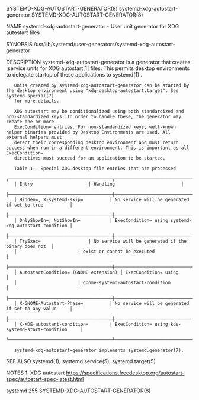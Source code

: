 SYSTEMD-XDG-AUTOSTART-GENERATOR(8)				systemd-xdg-autostart-generator				    SYSTEMD-XDG-AUTOSTART-GENERATOR(8)

NAME
       systemd-xdg-autostart-generator - User unit generator for XDG autostart files

SYNOPSIS
       /usr/lib/systemd/user-generators/systemd-xdg-autostart-generator

DESCRIPTION
       systemd-xdg-autostart-generator is a generator that creates .service units for XDG autostart[1] files. This permits desktop environments to delegate
       startup of these applications to systemd(1) .

       Units created by systemd-xdg-autostart-generator can be started by the desktop environment using "xdg-desktop-autostart.target". See systemd.special(7)
       for more details.

       XDG autostart may be conditionalized using both standardized and non-standardized keys. In order to handle these, the generator may create one or more
       ExecCondition= entries. For non-standardized keys, well-known helper binaries provided by Desktop Environments are used. All external helpers must
       detect their corresponding desktop environment and must return success when run in a different environment. This is important as all ExecCondition=
       directives must succeed for an application to be started.

       Table 1.	 Special XDG desktop file entries that are processed
       ┌───────────────────────────────────────┬──────────────────────────────────────────────────────┐
       │ Entry				       │ Handling					      │
       ├───────────────────────────────────────┼──────────────────────────────────────────────────────┤
       │ Hidden=, X-systemd-skip=	       │ No service will be generated if set to true	      │
       ├───────────────────────────────────────┼──────────────────────────────────────────────────────┤
       │ OnlyShowIn=, NotShowIn=	       │ ExecCondition= using systemd-xdg-autostart-condition │
       ├───────────────────────────────────────┼──────────────────────────────────────────────────────┤
       │ TryExec=			       │ No service will be generated if the binary does not  │
       │				       │ exist or cannot be executed			      │
       ├───────────────────────────────────────┼──────────────────────────────────────────────────────┤
       │ AutostartCondition= (GNOME extension) │ ExecCondition= using				      │
       │				       │ gnome-systemd-autostart-condition		      │
       ├───────────────────────────────────────┼──────────────────────────────────────────────────────┤
       │ X-GNOME-Autostart-Phase=	       │ No service will be generated if set to any value     │
       ├───────────────────────────────────────┼──────────────────────────────────────────────────────┤
       │ X-KDE-autostart-condition=	       │ ExecCondition= using kde-systemd-start-condition     │
       └───────────────────────────────────────┴──────────────────────────────────────────────────────┘

       systemd-xdg-autostart-generator implements systemd.generator(7).

SEE ALSO
       systemd(1), systemd.service(5), systemd.target(5)

NOTES
	1. XDG autostart
	   https://specifications.freedesktop.org/autostart-spec/autostart-spec-latest.html

systemd 255														    SYSTEMD-XDG-AUTOSTART-GENERATOR(8)
